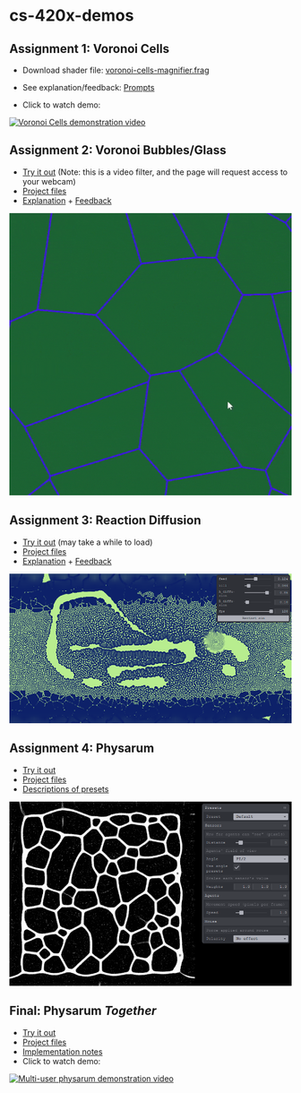 # cs-420x-demos

## Assignment 1: Voronoi Cells ##

- Download shader file: [voronoi-cells-magnifier.frag](https://github.com/m-d-jo/cs-420x-demos/blob/main/assignment1/voronoi-cells-magnifier.frag)

- See explanation/feedback: [Prompts](https://github.com/m-d-jo/cs-420x-demos/blob/main/assignment1/assignment1-prompts.md)

- Click to watch demo:

[![Voronoi Cells demonstration video](https://img.youtube.com/vi/7QDf7RHwNJ4/maxresdefault.jpg)](https://youtu.be/7QDf7RHwNJ4)

## Assignment 2: Voronoi Bubbles/Glass ##

- [Try it out](https://a-2-webgl-intro.glitch.me/) (Note: this is a video filter, and the page will request access to your webcam)
- [Project files](https://github.com/m-d-jo/cs-420x-demos/tree/main/assignment2/project-files)
- [Explanation](https://github.com/m-d-jo/cs-420x-demos/blob/main/assignment2/assignment2-prompts.md) + [Feedback](https://github.com/m-d-jo/cs-420x-demos/blob/main/assignment2/assignment2-feedback.md)

![Interactive voronoi demonstration gif](./assignment2/assets/a2-example.gif)

## Assignment 3: Reaction Diffusion ##

- [Try it out](https://m-d-jo-a3-rd.netlify.app/) (may take a while to load)
- [Project files](https://github.com/m-d-jo/cs-420x-demos/tree/main/assignment3/project-files)
- [Explanation](https://github.com/m-d-jo/cs-420x-demos/blob/main/assignment3/assignment3-prompts.md) + [Feedback](https://github.com/m-d-jo/cs-420x-demos/blob/main/assignment3/assignment3-feedback.md)

![Reaction diffusion demonstration screenshot](./assignment3/assets/a3-example.png)

## Assignment 4: Physarum ##

- [Try it out](https://m-d-jo-a4-physarum.netlify.app/)
- [Project files](https://github.com/m-d-jo/cs-420x-demos/tree/main/assignment4/project-files)
- [Descriptions of presets](https://github.com/m-d-jo/cs-420x-demos/blob/main/assignment4/assignment4-presets.md)

![Physarum demonstration screenshot](./assignment4/assets/a4-preset-default.png)

## Final: Physarum *Together* ##
- [Try it out](https://github.com/m-d-jo/cs-420x-demos/tree/main/final/run-instructions.md)
- [Project files](https://github.com/m-d-jo/cs-420x-demos/tree/main/final/project-files)
- [Implementation notes](https://github.com/m-d-jo/cs-420x-demos/tree/main/final/final-implementation.md)
- Click to watch demo:

[![Multi-user physarum demonstration video](https://img.youtube.com/vi/78ts61Z2MoWc/maxresdefault.jpg)](https://youtu.be/8ts61Z2MoWc)
